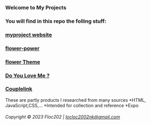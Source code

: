 ### Welcome to My Projects

### You will find in this repo the folling stuff:

### [myproject website](https://floc202.github.io/MyProjectCode/)

### [flower-power](flower-power)

### [flower Theme](flowers_theme)

### [Do You Love Me ?](doyouloveme)

### [Couplelink](couplelink)

These are partly products I researched from many sources
\*HTML, JavaScript,CSS,...
\*Intended for collection and reference
\*Expo 
###### Copyright &#169; 2023 Floc202 | locloc2002nk@gmail.com
